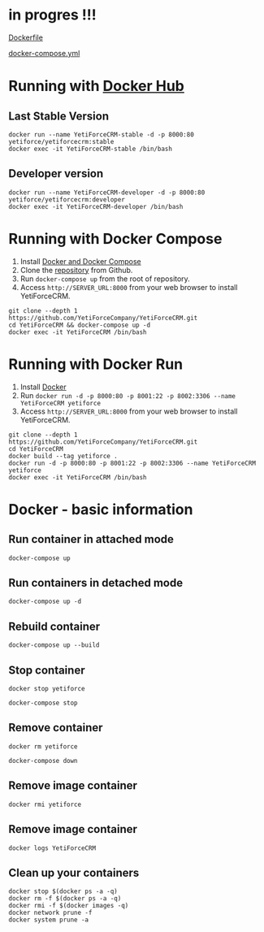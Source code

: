 # in progres !!!

[Dockerfile](../../Dockerfile) 

[docker-compose.yml](../../docker-compose.yml) 

# Running with [Docker Hub](https://hub.docker.com/r/yetiforce/yetiforcecrm) 
## Last Stable Version
```
docker run --name YetiForceCRM-stable -d -p 8000:80 yetiforce/yetiforcecrm:stable
docker exec -it YetiForceCRM-stable /bin/bash
```
## Developer version
```
docker run --name YetiForceCRM-developer -d -p 8000:80 yetiforce/yetiforcecrm:developer
docker exec -it YetiForceCRM-developer /bin/bash
```
# Running with Docker Compose
1. Install [Docker and Docker Compose](https://docs.docker.com/compose/install/)
2. Clone the [repository](https://github.com/YetiForceCompany/YetiForceCRM) from Github.
3. Run `docker-compose up` from the root of repository.
4. Access `http://SERVER_URL:8000` from your web browser to install YetiForceCRM.
```
git clone --depth 1 https://github.com/YetiForceCompany/YetiForceCRM.git
cd YetiForceCRM && docker-compose up -d
docker exec -it YetiForceCRM /bin/bash
```
# Running with Docker Run
1. Install [Docker](http://docs.docker.com/installation/)
2. Run `docker run -d -p 8000:80 -p 8001:22 -p 8002:3306 --name YetiForceCRM yetiforce`
3. Access `http://SERVER_URL:8000` from your web browser to install YetiForceCRM.
```
git clone --depth 1 https://github.com/YetiForceCompany/YetiForceCRM.git
cd YetiForceCRM
docker build --tag yetiforce .
docker run -d -p 8000:80 -p 8001:22 -p 8002:3306 --name YetiForceCRM yetiforce
docker exec -it YetiForceCRM /bin/bash
```
# Docker - basic information
## Run container in attached mode
```
docker-compose up
```
## Run containers in detached mode
```
docker-compose up -d
```
## Rebuild container
```
docker-compose up --build
```
## Stop container
```
docker stop yetiforce
```
```
docker-compose stop
```
## Remove container
```
docker rm yetiforce
```
```
docker-compose down
```
## Remove image container
```
docker rmi yetiforce
```
## Remove image container
```
docker logs YetiForceCRM
```
## Clean up your containers
```
docker stop $(docker ps -a -q)
docker rm -f $(docker ps -a -q)
docker rmi -f $(docker images -q)
docker network prune -f
docker system prune -a
```
